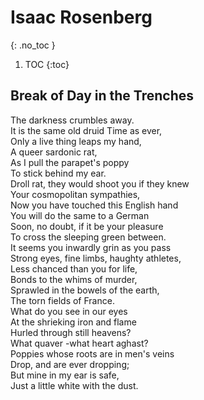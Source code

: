 # Isaac Rosenberg
{: .no_toc }

1. TOC
{:toc}

## Break of Day in the Trenches

The darkness crumbles away.  
It is the same old druid Time as ever,  
Only a live thing leaps my hand,  
A queer sardonic rat,  
As I pull the parapet's poppy  
To stick behind my ear.  
Droll rat, they would shoot you if they knew  
Your cosmopolitan sympathies,  
Now you have touched this English hand  
You will do the same to a German  
Soon, no doubt, if it be your pleasure  
To cross the sleeping green between.  
It seems you inwardly grin as you pass  
Strong eyes, fine limbs, haughty athletes,  
Less chanced than you for life,  
Bonds to the whims of murder,  
Sprawled in the bowels of the earth,  
The torn fields of France.  
What do you see in our eyes  
At the shrieking iron and flame  
Hurled through still heavens?  
What quaver -what heart aghast?  
Poppies whose roots are in men's veins  
Drop, and are ever dropping;  
But mine in my ear is safe,  
Just a little white with the dust.  
